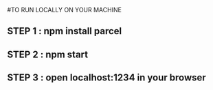 #TO RUN LOCALLY ON YOUR MACHINE

## STEP 1 : npm install parcel

## STEP 2 : npm start

## STEP 3 : open localhost:1234 in your browser
